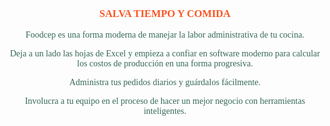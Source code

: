 <h3 style="text-align: center; font-family: Montserrat; color: #FD5523;">
SALVA TIEMPO Y COMIDA</h3>


<div style="font-family: Lakton; color: #356859;" align="center">
<p style="text-align: center">

Foodcep es una forma moderna de manejar la labor administrativa de tu cocina.

Deja a un lado las hojas de Excel y empieza a confiar en software moderno para calcular los costos de producción en una forma progresiva.
     
Administra tus pedidos diarios y guárdalos fácilmente.
   
Involucra a tu equipo en el proceso de hacer un mejor negocio con herramientas inteligentes.

</p>
</div>   
